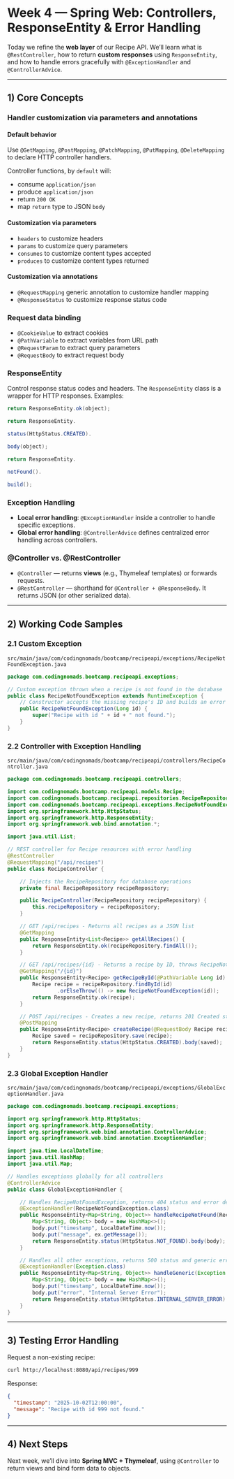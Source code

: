 # Week 4 — Spring Web: Controllers, ResponseEntity & Error Handling

Today we refine the **web layer** of our Recipe API. We’ll learn what is `@RestController`, how to return **custom 
responses** using `ResponseEntity`, and how to handle errors gracefully with 
`@ExceptionHandler` and `@ControllerAdvice`.

---

## 1) Core Concepts

### Handler customization via parameters and annotations

#### Default behavior

Use `@GetMapping`, `@PostMapping`, `@PatchMapping`, `@PutMapping`, `@DeleteMapping` to declare HTTP controller handlers.

Controller functions, by `default` will:

- consume `application/json`
- produce `application/json`
- return `200 OK`
- map `return` type to JSON `body`

#### Customization via parameters

- `headers` to customize headers
- `params` to customize query parameters
- `consumes` to customize content types accepted
- `produces` to customize content types returned

#### Customization via annotations

- `@RequestMapping` generic annotation to customize handler mapping
- `@ResponseStatus` to customize response status code

### Request data binding

- `@CookieValue` to extract cookies
- `@PathVariable` to extract variables from URL path
- `@RequestParam` to extract query parameters
- `@RequestBody` to extract request body

### ResponseEntity

Control response status codes and headers. The `ResponseEntity` class is a wrapper for HTTP responses.
Examples:

```java
return ResponseEntity.ok(object);

return ResponseEntity.

status(HttpStatus.CREATED).

body(object);

return ResponseEntity.

notFound().

build();
```

### Exception Handling

- **Local error handling**: `@ExceptionHandler` inside a controller to handle specific exceptions.
- **Global error handling**: `@ControllerAdvice` defines centralized error handling across controllers.

### @Controller vs. @RestController

- `@Controller` — returns **views** (e.g., Thymeleaf templates) or forwards requests.
- `@RestController` — shorthand for `@Controller + @ResponseBody`. It returns JSON (or other serialized data).

---

## 2) Working Code Samples

### 2.1 Custom Exception

`src/main/java/com/codingnomads/bootcamp/recipeapi/exceptions/RecipeNotFoundException.java`

```java
package com.codingnomads.bootcamp.recipeapi.exceptions;

// Custom exception thrown when a recipe is not found in the database
public class RecipeNotFoundException extends RuntimeException {
    // Constructor accepts the missing recipe's ID and builds an error message
    public RecipeNotFoundException(Long id) {
        super("Recipe with id " + id + " not found.");
    }
}
```

### 2.2 Controller with Exception Handling

`src/main/java/com/codingnomads/bootcamp/recipeapi/controllers/RecipeController.java`

```java
package com.codingnomads.bootcamp.recipeapi.controllers;

import com.codingnomads.bootcamp.recipeapi.models.Recipe;
import com.codingnomads.bootcamp.recipeapi.repositories.RecipeRepository;
import com.codingnomads.bootcamp.recipeapi.exceptions.RecipeNotFoundException;
import org.springframework.http.HttpStatus;
import org.springframework.http.ResponseEntity;
import org.springframework.web.bind.annotation.*;

import java.util.List;

// REST controller for Recipe resources with error handling
@RestController
@RequestMapping("/api/recipes")
public class RecipeController {

    // Injects the RecipeRepository for database operations
    private final RecipeRepository recipeRepository;

    public RecipeController(RecipeRepository recipeRepository) {
        this.recipeRepository = recipeRepository;
    }

    // GET /api/recipes - Returns all recipes as a JSON list
    @GetMapping
    public ResponseEntity<List<Recipe>> getAllRecipes() {
        return ResponseEntity.ok(recipeRepository.findAll());
    }

    // GET /api/recipes/{id} - Returns a recipe by ID, throws RecipeNotFoundException if missing
    @GetMapping("/{id}")
    public ResponseEntity<Recipe> getRecipeById(@PathVariable Long id) {
        Recipe recipe = recipeRepository.findById(id)
                .orElseThrow(() -> new RecipeNotFoundException(id));
        return ResponseEntity.ok(recipe);
    }

    // POST /api/recipes - Creates a new recipe, returns 201 Created status
    @PostMapping
    public ResponseEntity<Recipe> createRecipe(@RequestBody Recipe recipe) {
        Recipe saved = recipeRepository.save(recipe);
        return ResponseEntity.status(HttpStatus.CREATED).body(saved);
    }
}
```

### 2.3 Global Exception Handler

`src/main/java/com/codingnomads/bootcamp/recipeapi/exceptions/GlobalExceptionHandler.java`

```java
package com.codingnomads.bootcamp.recipeapi.exceptions;

import org.springframework.http.HttpStatus;
import org.springframework.http.ResponseEntity;
import org.springframework.web.bind.annotation.ControllerAdvice;
import org.springframework.web.bind.annotation.ExceptionHandler;

import java.time.LocalDateTime;
import java.util.HashMap;
import java.util.Map;

// Handles exceptions globally for all controllers
@ControllerAdvice
public class GlobalExceptionHandler {

    // Handles RecipeNotFoundException, returns 404 status and error details
    @ExceptionHandler(RecipeNotFoundException.class)
    public ResponseEntity<Map<String, Object>> handleRecipeNotFound(RecipeNotFoundException ex) {
        Map<String, Object> body = new HashMap<>();
        body.put("timestamp", LocalDateTime.now());
        body.put("message", ex.getMessage());
        return ResponseEntity.status(HttpStatus.NOT_FOUND).body(body);
    }

    // Handles all other exceptions, returns 500 status and generic error details
    @ExceptionHandler(Exception.class)
    public ResponseEntity<Map<String, Object>> handleGeneric(Exception ex) {
        Map<String, Object> body = new HashMap<>();
        body.put("timestamp", LocalDateTime.now());
        body.put("error", "Internal Server Error");
        return ResponseEntity.status(HttpStatus.INTERNAL_SERVER_ERROR).body(body);
    }
}
```

---

## 3) Testing Error Handling

Request a non-existing recipe:

```bash
curl http://localhost:8080/api/recipes/999
```

Response:

```json
{
  "timestamp": "2025-10-02T12:00:00",
  "message": "Recipe with id 999 not found."
}
```

---

## 4) Next Steps

Next week, we’ll dive into **Spring MVC + Thymeleaf**, using `@Controller` to return views and bind form data to
objects.
